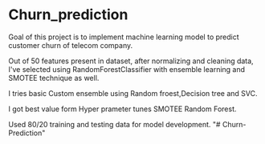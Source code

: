 # Churn_prediction

Goal of this project is to implement machine learning model to predict customer churn of telecom company.

Out of 50 features present in dataset, after normalizing and cleaning data, I've selected using RandomForestClassifier with ensemble learning and SMOTEE technique as well.

I tries basic Custom ensemble using Random froest,Decision tree and SVC.

I got best value form Hyper prameter tunes SMOTEE Random Forest.

Used 80/20 training and testing data for model development.
"# Churn-Prediction" 
